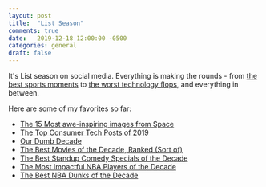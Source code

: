 ```yaml
---
layout: post
title:  "List Season"
comments: true
date:   2019-12-18 12:00:00 -0500
categories: general
draft: false
---
```


It's List season on social media. Everything is making the rounds - from [the best sports moments](https://www.businessinsider.com/reatest-sports-moments-of-the-decade-ranked-2019-12) to [the worst technology flops](https://www.theverge.com/2019/12/20/21029499/decade-fails-flops-tech-science-culture-apple-google-data-kickstarter-2010-2019), and everything in between.

Here are some of my favorites so far:

* [The 15 Most awe-inspiring images from Space](https://www.vox.com/science-and-health/2019/12/18/20995427/astronomy-pluto-black-hole-mars-curiosity-rosetta)
* [The Top Consumer Tech Posts of 2019](https://a16z.com/2019/12/24/top-consumer-tech-posts-2019/)
* [Our Dumb Decade](https://www.theonion.com/tag/our-dumb-decade)
* [The Best Movies of the Decade, Ranked (Sort of)](https://www.vulture.com/2019/12/every-movie-of-the-2010s-ranked-sort-of.html)
* [The Best Standup Comedy Specials of the Decade](https://www.vulture.com/2019/12/best-stand-up-comedy-specials-of-the-2010s.html)
* [The Most Impactful NBA Players of the Decade](https://mobile.twitter.com/JacobEGoldstein/status/1210242794884935685)
* [The Best NBA Dunks of the Decade](https://twitter.com/i/events/1210620177454264320)